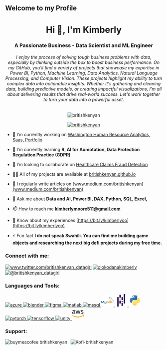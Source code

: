 ## Welcome to my Profile

<!--
**britishkenyan/britishkenyan** is a ✨ _special_ ✨ repository because its `README.md` (this file) appears on your GitHub profile.


Here are some ideas to get you started:

- 🔭 I’m currently working on ...
- 🌱 I’m currently learning ...
- 👯 I’m looking to collaborate on ...
- 🤔 I’m looking for help with ...
- 💬 Ask me about ...
- 📫 How to reach me: ...
- 😄 Pronouns: ...
- ⚡ Fun fact: ...
-->



<!--
** profile template **
?
!  (badege name) 
-->

<h1 align="center">Hi 👋, I'm Kimberly </h1>
<h3 align="center">A Passionate Business - Data Scientist and ML Engineer</h3> 

<h6 align="center">I enjoy the process of solving tough business problems with data, especially by thinking outside the box to boost business performance. On my GitHub, you'll find a variety of projects that showcase my expertise in Power BI, Python, Machine Learning, Data Analytics, Natural Language Processing, and Computer Vision. These projects highlight my ability to turn complex data into actionable insights. Whether it's gathering and cleaning data, building predictive models, or creating impactful visualizations, I’m all about delivering results that drive real-world success. Let's work together to turn your data into a powerful asset.</h1>


<p align="center"> <img src="https://komarev.com/ghpvc/?username=britishkenyan&label=Profile%20views&color=0e75b6&style=flat" alt="britishkenyan" /> </p>

<p align="center"> <a href="https://github.com/ryo-ma/github-profile-trophy"><img src="https://github-profile-trophy.vercel.app/?username=britishkenyan" alt="britishkenyan" /></a> </p>


- 🔭 I’m currently working on [Washington Human Resource Analytics, Saas, Portfolio](https://github.com/HRanalytics/HRanalytics)

- 🌱 I’m currently learning **R, AI for Aumotation, Data Protection Regulation Practice (GDPR)**

- 👯 I’m looking to collaborate on [Healthcare Claims Fraud Detection](https://github.com/healthcarefrauddetection/healthcarefrauddetection)

- 👨‍💻 All of my projects are available at [britishkenyan.github.io](britishkenyan.github.io)

- 📝 I regularly write articles on [www.medium.com/britishkenyan](www.medium.com/britishkenyan)

- 💬 Ask me about **Data and AI, Power BI, DAX, Python, SQL, Excel,**

- 📫 How to reach me **kimberlymoore511@gmail.com**

- 📄 Know about my experiences [https://bit.ly/kimberlyoo](https://bit.ly/kimberlyoo)

- ⚡ Fun fact **I do not speak Swahili. You can find me building game objects and researching the next big defi projects during my free time.**

<h3 align="left">Connect with me:</h3>
<p align="left">
<a href="https://twitter.com/www.twitter.com/britishkenyan_datagirl" target="blank"><img align="center" src="https://raw.githubusercontent.com/rahuldkjain/github-profile-readme-generator/master/src/images/icons/Social/twitter.svg" alt="www.twitter.com/britishkenyan_datagirl" height="30" width="40" /></a>
<a href="https://linkedin.com/in/olokodanakimberly" target="blank"><img align="center" src="https://raw.githubusercontent.com/rahuldkjain/github-profile-readme-generator/master/src/images/icons/Social/linked-in-alt.svg" alt="olokodanakimberly" height="30" width="40" /></a>
<a href="https://medium.com/@britishkenyan_datagirl" target="blank"><img align="center" src="https://raw.githubusercontent.com/rahuldkjain/github-profile-readme-generator/master/src/images/icons/Social/medium.svg" alt="@britishkenyan_datagirl" height="30" width="40" /></a>
</p>

<h3 align="left">Languages and Tools:</h3>
<p align="left"> 
</a> <a href="https://azure.microsoft.com/en-in/" target="_blank" rel="noreferrer"> <img src="https://www.vectorlogo.zone/logos/microsoft_azure/microsoft_azure-icon.svg" alt="azure" width="40" height="40"/> </a> <a href="https://www.blender.org/" target="_blank" rel="noreferrer"> <img src="https://download.blender.org/branding/community/blender_community_badge_white.svg" alt="blender" width="40" height="40"/> </a> <a href="https://www.figma.com/" target="_blank" rel="noreferrer"> <img src="https://www.vectorlogo.zone/logos/figma/figma-icon.svg" alt="figma" width="40" height="40"/> </a> <a href="https://www.mathworks.com/" target="_blank" rel="noreferrer"> <img src="https://upload.wikimedia.org/wikipedia/commons/2/21/Matlab_Logo.png" alt="matlab" width="40" height="40"/> </a> <a href="https://www.microsoft.com/en-us/sql-server" target="_blank" rel="noreferrer"> <img src="https://www.svgrepo.com/show/303229/microsoft-sql-server-logo.svg" alt="mssql" width="40" height="40"/> </a> <a href="https://www.mysql.com/" target="_blank" rel="noreferrer"> <img src="https://raw.githubusercontent.com/devicons/devicon/master/icons/mysql/mysql-original-wordmark.svg" alt="mysql" width="40" height="40"/> </a> <a href="https://pandas.pydata.org/" target="_blank" rel="noreferrer"> <img src="https://raw.githubusercontent.com/devicons/devicon/2ae2a900d2f041da66e950e4d48052658d850630/icons/pandas/pandas-original.svg" alt="pandas" width="40" height="40"/> </a> <a href="https://www.python.org" target="_blank" rel="noreferrer"> <img src="https://raw.githubusercontent.com/devicons/devicon/master/icons/python/python-original.svg" alt="python" width="40" height="40"/> </a> <a href="https://pytorch.org/" target="_blank" rel="noreferrer"> <img src="https://www.vectorlogo.zone/logos/pytorch/pytorch-icon.svg" alt="pytorch" width="40" height="40"/> </a> <a href="https://www.tensorflow.org" target="_blank" rel="noreferrer"> <img src="https://www.vectorlogo.zone/logos/tensorflow/tensorflow-icon.svg" alt="tensorflow" width="40" height="40"/> </a> <a href="https://unity.com/" target="_blank" rel="noreferrer"> <img src="https://www.vectorlogo.zone/logos/unity3d/unity3d-icon.svg" alt="unity" width="40" height="40"/>
<a href="https://aws.amazon.com" target="_blank" rel="noreferrer"> <img src="https://raw.githubusercontent.com/devicons/devicon/master/icons/amazonwebservices/amazonwebservices-original-wordmark.svg" alt="aws" width="40" height="40"/> 
</a> </p>



<h3 align="left">Support:</h3>
<p><a href="https://www.buymeacoffee.com/buymeacofee britishkenyan"> <img align="left" src="https://cdn.buymeacoffee.com/buttons/v2/default-yellow.png" height="50" width="210" alt="buymeacofee britishkenyan" /></a><a href="https://ko-fi.com/Kofi-britishkenyan"> <img align="left" src="https://cdn.ko-fi.com/cdn/kofi3.png?v=3" height="50" width="210" alt="Kofi-britishkenyan" /></a></p><br><br>

<!--

<p><img align="left" src="https://github-readme-stats.vercel.app/api/top-langs?username=britishkenyan&show_icons=true&locale=en&layout=compact" alt="britishkenyan" /></p>

<p>&nbsp;<img align="center" src="https://github-readme-stats.vercel.app/api?username=britishkenyan&show_icons=true&locale=en" alt="britishkenyan" /></p>

<p><img align="center" src="https://github-readme-streak-stats.herokuapp.com/?user=britishkenyan&" alt="britishkenyan" /></p>
